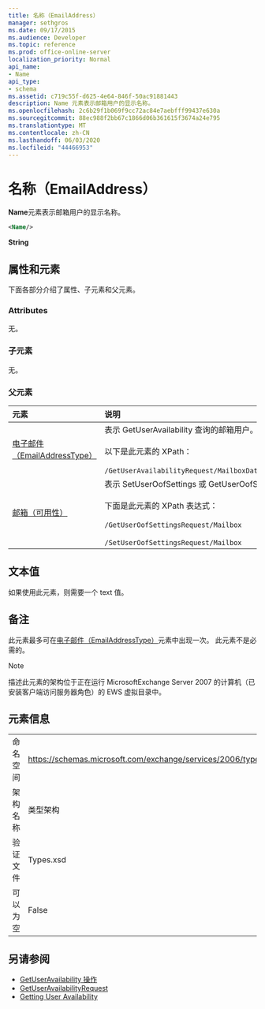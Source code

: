 ```yaml
---
title: 名称（EmailAddress）
manager: sethgros
ms.date: 09/17/2015
ms.audience: Developer
ms.topic: reference
ms.prod: office-online-server
localization_priority: Normal
api_name:
- Name
api_type:
- schema
ms.assetid: c719c55f-d625-4e64-846f-50ac91881443
description: Name 元素表示邮箱用户的显示名称。
ms.openlocfilehash: 2c6b29f1b069f9cc72ac84e7aebfff99437e630a
ms.sourcegitcommit: 88ec988f2bb67c1866d06b361615f3674a24e795
ms.translationtype: MT
ms.contentlocale: zh-CN
ms.lasthandoff: 06/03/2020
ms.locfileid: "44466953"
---
```

# <a name="name-emailaddress"></a>名称（EmailAddress）

**Name**元素表示邮箱用户的显示名称。 
  
```xml
<Name/>
```

**String**

## <a name="attributes-and-elements"></a>属性和元素

下面各部分介绍了属性、子元素和父元素。
  
### <a name="attributes"></a>Attributes

无。
  
### <a name="child-elements"></a>子元素

无。
  
### <a name="parent-elements"></a>父元素

|**元素**|**说明**|
|:-----|:-----|
|[电子邮件（EmailAddressType）](email-emailaddresstype.md) <br/> |表示 GetUserAvailability 查询的邮箱用户。  <br/> <br/>以下是此元素的 XPath：  <br/><br/>  `/GetUserAvailabilityRequest/MailboxDataArray/MailboxData[i]/Email` <br/> |
|[邮箱（可用性）](mailbox-availability.md) <br/> | 表示 SetUserOofSettings 或 GetUserOofSettings 请求的邮箱用户。  <br/><br/>  下面是此元素的 XPath 表达式：  <br/><br/>  `/GetUserOofSettingsRequest/Mailbox` <br/><br/>  `/SetUserOofSettingsRequest/Mailbox` <br/> |
   
## <a name="text-value"></a>文本值

如果使用此元素，则需要一个 text 值。
  
## <a name="remarks"></a>备注

此元素最多可在[电子邮件（EmailAddressType）](email-emailaddresstype.md)元素中出现一次。 此元素不是必需的。 
  
> [!NOTE]
> 描述此元素的架构位于正在运行 MicrosoftExchange Server 2007 的计算机（已安装客户端访问服务器角色）的 EWS 虚拟目录中。 
  
## <a name="element-information"></a>元素信息

|||
|:-----|:-----|
|命名空间  <br/> |https://schemas.microsoft.com/exchange/services/2006/types  <br/> |
|架构名称  <br/> |类型架构  <br/> |
|验证文件  <br/> |Types.xsd  <br/> |
|可以为空  <br/> |False  <br/> |
   
## <a name="see-also"></a>另请参阅

- [GetUserAvailability 操作](getuseravailability-operation.md)
- [GetUserAvailabilityRequest](getuseravailabilityrequest.md)
- [Getting User Availability](https://msdn.microsoft.com/library/d4133fcb-9b0f-4e6b-aadf-a389da83516a%28Office.15%29.aspx)

